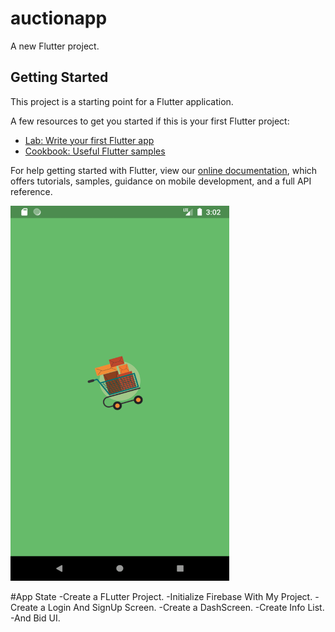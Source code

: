# auctionapp

A new Flutter project.

## Getting Started

This project is a starting point for a Flutter application.

A few resources to get you started if this is your first Flutter project:

- [Lab: Write your first Flutter app](https://flutter.dev/docs/get-started/codelab)
- [Cookbook: Useful Flutter samples](https://flutter.dev/docs/cookbook)

For help getting started with Flutter, view our
[online documentation](https://flutter.dev/docs), which offers tutorials,
samples, guidance on mobile development, and a full API reference.

<img src = 'https://github.com/Redwan-Islam/AuctionApp/blob/main/preview/auction.gif' width = 350, height = 600>

#App State
-Create a FLutter Project.
-Initialize Firebase With My Project.
-Create a Login And SignUp Screen. 
-Create a DashScreen. 
-Create Info List. 
-And Bid UI.

